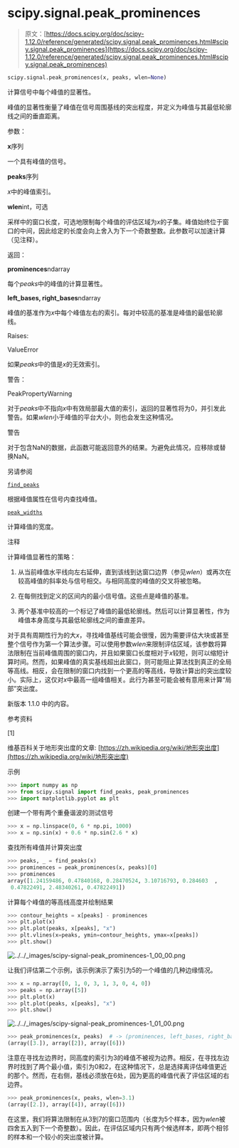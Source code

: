 # scipy.signal.peak_prominences

> 原文：[https://docs.scipy.org/doc/scipy-1.12.0/reference/generated/scipy.signal.peak_prominences.html#scipy.signal.peak_prominences](https://docs.scipy.org/doc/scipy-1.12.0/reference/generated/scipy.signal.peak_prominences.html#scipy.signal.peak_prominences)

```py
scipy.signal.peak_prominences(x, peaks, wlen=None)
```

计算信号中每个峰值的显著性。

峰值的显著性衡量了峰值在信号周围基线的突出程度，并定义为峰值与其最低轮廓线之间的垂直距离。

参数：

**x**序列

一个具有峰值的信号。

**peaks**序列

*x*中的峰值索引。

**wlen**int，可选

采样中的窗口长度，可选地限制每个峰值的评估区域为*x*的子集。峰值始终位于窗口的中间，因此给定的长度会向上舍入为下一个奇数整数。此参数可以加速计算（见注释）。

返回：

**prominences**ndarray

每个*peaks*中的峰值的计算显著性。

**left_bases, right_bases**ndarray

峰值的基准作为*x*中每个峰值左右的索引。每对中较高的基准是峰值的最低轮廓线。

Raises:

ValueError

如果*peaks*中的值是*x*的无效索引。

警告：

PeakPropertyWarning

对于*peaks*中不指向*x*中有效局部最大值的索引，返回的显著性将为0，并引发此警告。如果*wlen*小于峰值的平台大小，则也会发生这种情况。

警告

对于包含NaN的数据，此函数可能返回意外的结果。为避免此情况，应移除或替换NaN。

另请参阅

[`find_peaks`](scipy.signal.find_peaks.html#scipy.signal.find_peaks "scipy.signal.find_peaks")

根据峰值属性在信号内查找峰值。

[`peak_widths`](scipy.signal.peak_widths.html#scipy.signal.peak_widths "scipy.signal.peak_widths")

计算峰值的宽度。

注释

计算峰值显著性的策略：

1.  从当前峰值水平线向左右延伸，直到该线到达窗口边界（参见*wlen*）或再次在较高峰值的斜率处与信号相交。与相同高度的峰值的交叉将被忽略。

1.  在每侧找到定义的区间内的最小信号值。这些点是峰值的基准。

1.  两个基准中较高的一个标记了峰值的最低轮廓线。然后可以计算显著性，作为峰值本身高度与其最低轮廓线之间的垂直差异。

对于具有周期性行为的大*x*，寻找峰值基线可能会很慢，因为需要评估大块或甚至整个信号作为第一个算法步骤。可以使用参数*wlen*来限制评估区域，该参数将算法限制在当前峰值周围的窗口内，并且如果窗口长度相对于*x*较短，则可以缩短计算时间。然而，如果峰值的真实基线超出此窗口，则可能阻止算法找到真正的全局等高线。相反，会在限制的窗口内找到一个更高的等高线，导致计算出的突出度较小。实际上，这仅对*x*中最高一组峰值相关。此行为甚至可能会被有意用来计算“局部”突出度。

新版本 1.1.0 中的内容。

参考资料

[1]

维基百科关于地形突出度的文章: [https://zh.wikipedia.org/wiki/地形突出度](https://zh.wikipedia.org/wiki/地形突出度)

示例

```py
>>> import numpy as np
>>> from scipy.signal import find_peaks, peak_prominences
>>> import matplotlib.pyplot as plt 
```

创建一个带有两个重叠谐波的测试信号

```py
>>> x = np.linspace(0, 6 * np.pi, 1000)
>>> x = np.sin(x) + 0.6 * np.sin(2.6 * x) 
```

查找所有峰值并计算突出度

```py
>>> peaks, _ = find_peaks(x)
>>> prominences = peak_prominences(x, peaks)[0]
>>> prominences
array([1.24159486, 0.47840168, 0.28470524, 3.10716793, 0.284603  ,
 0.47822491, 2.48340261, 0.47822491]) 
```

计算每个峰值的等高线高度并绘制结果

```py
>>> contour_heights = x[peaks] - prominences
>>> plt.plot(x)
>>> plt.plot(peaks, x[peaks], "x")
>>> plt.vlines(x=peaks, ymin=contour_heights, ymax=x[peaks])
>>> plt.show() 
```

![../../_images/scipy-signal-peak_prominences-1_00_00.png](../Images/db2d8ae290c824b984f178b41dce96ef.png)

让我们评估第二个示例，该示例演示了索引为5的一个峰值的几种边缘情况。

```py
>>> x = np.array([0, 1, 0, 3, 1, 3, 0, 4, 0])
>>> peaks = np.array([5])
>>> plt.plot(x)
>>> plt.plot(peaks, x[peaks], "x")
>>> plt.show() 
```

![../../_images/scipy-signal-peak_prominences-1_01_00.png](../Images/0304de73b4fe4686b9a0d202e44e91a9.png)

```py
>>> peak_prominences(x, peaks)  # -> (prominences, left_bases, right_bases)
(array([3.]), array([2]), array([6])) 
```

注意在寻找左边界时，同高度的索引为3的峰值不被视为边界。相反，在寻找左边界时找到了两个最小值，索引为0和2，在这种情况下，总是选择离评估峰值更近的那个。然而，在右侧，基线必须放在6处，因为更高的峰值代表了评估区域的右边界。

```py
>>> peak_prominences(x, peaks, wlen=3.1)
(array([2.]), array([4]), array([6])) 
```

在这里，我们将算法限制在从3到7的窗口范围内（长度为5个样本，因为*wlen*被四舍五入到下一个奇整数）。因此，在评估区域内只有两个候选样本，即两个相邻的样本和一个较小的突出度被计算。
